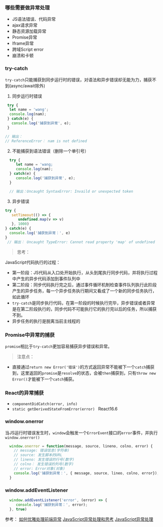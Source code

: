 ### 哪些需要做异常处理

- JS语法错误、代码异常
- ajax请求异常
- 静态资源加载异常
- Promise异常
- Iframe异常
- 跨域Script error
- 崩溃和卡顿

### try-catch

`try-catch`只能捕获到同步运行时的错误，对语法和异步错误却无能为力，捕获不到(async/await除外)

1. 同步运行时错误

```javascript
 try {
  let name = 'wang';
  console.log(nam);
 } catch(e) {
   console.log('捕获到异常', e);
 }

// 输出：
// ReferenceError： nam is not defined
```
2. 不能捕获到语法错误（删除一个单引号）

```javascript
  try {
     let name = 'wang;
     console.log(nam);
  } catch(e) {
     console.log('捕获到异常', e);
  }

  // 输出：Uncaught SyntaxError: Invaild or unexpected token
```
3. 异步错误
```javascript
try {
   setTimeout(() => {
      undefined.map(v => v)
   }, 1000)
} catch(e) {
  console.log('捕获到异常：', e)
}
 // 输出： Uncaught TypeError: Cannot read property 'map' of undefined
```


> 思考：

JavaScript代码执行的过程：

- 第一阶段：JS代码从入口处开始执行，从头到尾执行同步代码，并将执行过程中产生的异步代码添加到事件队列中
- 第二阶段：同步代码执行完之后，通过事件循环机制检查事件队列执行此阶段产生的异步任务，每一个异步任务执行期间又看成了一个新的同步任务执行，如此循环
- `try-catch`是同步执行代码，在第一阶段的时候执行完毕，异步错误或者异常是在第二阶段执行的，同步代码不可能执行它的执行完以后的任务，所以捕获不到。
- 异步任务的执行是脱离当前主线程的

### Promise中异常的捕获

`promise`相比于`try-catch`更加容易捕获异步错误和异常。

> 注意点：

- 直接通过`return new Error('错误')`的方式返回异常不能被下一个`catch`捕获到，这里返回的`promise`是`resolve`的状态，会被`then`捕获到，只有`throw new Error()`才能被下一个`catch`捕获。

### React的异常捕获

- `componentDidCatch(error, info)`
- `static getDerivedStateFromError(error) ` React16.6

### window.onerror

当JS运行时错误发生时，`window`会触发一个`ErrorEvent`接口的`error`事件，并执行`window.onerror()`

```javascript
  window.onerror = function(message, source, lineno, colno, error) {
    // message: 错误信息(字符串)
    // source: 发生脚本的URL
    // lineno: 发生错误的行号(数字)
    // colno： 发生错误的列号(数字)
    // error: Error对象(对象)
    console.log('捕获到异常：', { message, source, lineo, colno, error});
  }
```

### window.addEventListener

```javascript
  window.addEventListener('error', (error) => {
     console.log('捕获到异常：', error);
  }, true)
```

参考：
[如何优雅处理前端异常](http://jartto.wang/2018/11/20/js-exception-handling/)
[JavaScript异常处理和思考](https://juejin.im/post/6844903857332436999)
[JavaScript异常处理](https://zhuanlan.zhihu.com/p/28131232)